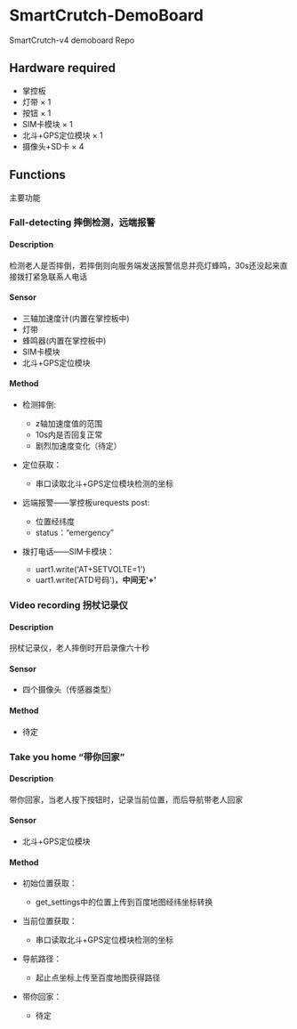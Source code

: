 # SmartCrutch-DemoBoard

SmartCrutch-v4 demoboard Repo


## Hardware required
- 掌控板
- 灯带 × 1
- 按钮 × 1
- SIM卡模块 × 1
- 北斗+GPS定位模块 × 1
- 摄像头+SD卡 × 4


## Functions
主要功能

### Fall-detecting 摔倒检测，远端报警

#### Description
检测老人是否摔倒，若摔倒则向服务端发送报警信息并亮灯蜂鸣，30s还没起来直接拨打紧急联系人电话

#### Sensor
- 三轴加速度计(内置在掌控板中)
- 灯带
- 蜂鸣器(内置在掌控板中)
- SIM卡模块
- 北斗+GPS定位模块

#### Method
- 检测摔倒:
    - z轴加速度值的范围
    - 10s内是否回复正常
    - 剧烈加速度变化（待定）

- 定位获取：
    - 串口读取北斗+GPS定位模块检测的坐标

- 远端报警——掌控板urequests post:
    - 位置经纬度
    - status：“emergency”

- 拨打电话——SIM卡模块：
    - uart1.write('AT+SETVOLTE=1')
    - uart1.write('ATD号码')，**中间无'+'**


### Video recording 拐杖记录仪

#### Description
拐杖记录仪，老人摔倒时开启录像六十秒

#### Sensor
- 四个摄像头（传感器类型）

#### Method
- 待定


### Take you home “带你回家”

#### Description
带你回家，当老人按下按钮时，记录当前位置，而后导航带老人回家

#### Sensor
- 北斗+GPS定位模块

#### Method
- 初始位置获取：
    - get_settings中的位置上传到百度地图经纬坐标转换

- 当前位置获取：
    - 串口读取北斗+GPS定位模块检测的坐标

- 导航路径：
    - 起止点坐标上传至百度地图获得路径

- 带你回家：
    - 待定